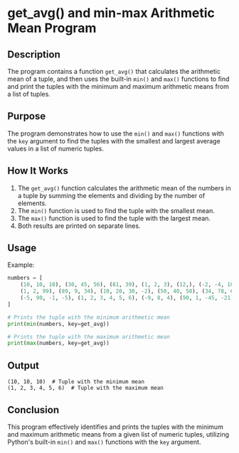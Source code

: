 # get_avg() and min-max Arithmetic Mean Program

## Description

The program contains a function `get_avg()` that calculates the arithmetic mean of a tuple, and then uses the built-in `min()` and `max()` functions to find and print the tuples with the minimum and maximum arithmetic means from a list of tuples.

## Purpose

The program demonstrates how to use the `min()` and `max()` functions with the `key` argument to find the tuples with the smallest and largest average values in a list of numeric tuples.

## How It Works

1. The `get_avg()` function calculates the arithmetic mean of the numbers in a tuple by summing the elements and dividing by the number of elements.
2. The `min()` function is used to find the tuple with the smallest mean.
3. The `max()` function is used to find the tuple with the largest mean.
4. Both results are printed on separate lines.

## Usage

Example:

```python
numbers = [
    (10, 10, 10), (30, 45, 56), (81, 39), (1, 2, 3), (12,), (-2, -4, 100),
    (1, 2, 99), (89, 9, 34), (10, 20, 30, -2), (50, 40, 50), (34, 78, 65),
    (-5, 90, -1, -5), (1, 2, 3, 4, 5, 6), (-9, 8, 4), (90, 1, -45, -21)
]

# Prints the tuple with the minimum arithmetic mean
print(min(numbers, key=get_avg))

# Prints the tuple with the maximum arithmetic mean
print(max(numbers, key=get_avg))
```

## Output

```
(10, 10, 10)  # Tuple with the minimum mean
(1, 2, 3, 4, 5, 6)  # Tuple with the maximum mean
```

## Conclusion

This program effectively identifies and prints the tuples with the minimum and maximum arithmetic means from a given list of numeric tuples, utilizing Python's built-in `min()` and `max()` functions with the `key` argument.
